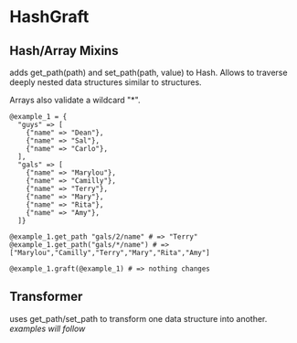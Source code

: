 HashGraft
=========

## Hash/Array Mixins

adds get_path(path) and set_path(path, value) to Hash.
Allows to traverse deeply nested data structures similar to structures.

Arrays also validate a wildcard "*".

``` {.ruby}
@example_1 = {
  "guys" => [
    {"name" => "Dean"},
    {"name" => "Sal"},
    {"name" => "Carlo"},
  ],
  "gals" => [
    {"name" => "Marylou"},
    {"name" => "Camilly"},
    {"name" => "Terry"},
    {"name" => "Mary"},
    {"name" => "Rita"},
    {"name" => "Amy"},
  ]}

@example_1.get_path "gals/2/name" # => "Terry"
@example_1.get_path("gals/*/name") # => ["Marylou","Camilly","Terry","Mary","Rita","Amy"]

@example_1.graft(@example_1) # => nothing changes

```

## Transformer

uses get_path/set_path to transform one data structure into another.
*examples will follow*
